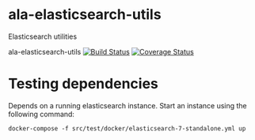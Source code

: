 # ala-elasticsearch-utils
Elasticsearch utilities

ala-elasticsearch-utils [![Build Status](https://travis-ci.com/AtlasOfLivingAustralia/ala-elasticsearch-utils.svg?branch=master)](http://travis-ci.com/AtlasOfLivingAustralia/ala-elasticsearch-utils) [![Coverage Status](https://coveralls.io/repos/github/AtlasOfLivingAustralia/ala-elasticsearch-utils/badge.svg)](https://coveralls.io/github/AtlasOfLivingAustralia/ala-elasticsearch-utils)

# Testing dependencies

Depends on a running elasticsearch instance. Start an instance using the following command:

```
docker-compose -f src/test/docker/elasticsearch-7-standalone.yml up
```
